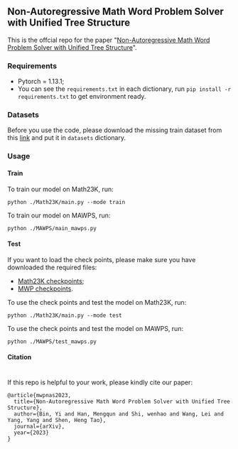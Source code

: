 ## Non-Autoregressive Math Word Problem Solver with Unified Tree Structure 

This is the offcial repo for the paper "[Non-Autoregressive Math Word Problem Solver with Unified Tree Structure]()".


### Requirements

* Pytorch = 1.13.1;
* You can see the `requirements.txt` in each dictionary, run `pip install -r requirements.txt` to get environment ready.

### Datasets

Before you use the code, please download the missing train dataset from this [link](https://pan.baidu.com/s/17t6NZUjDW9MJdi0UzK9TJg?pwd=q61p) and put it in `datasets` dictionary.

### Usage

#### Train
To train our model on Math23K, run:
```
python ./Math23K/main.py --mode train
```
To train our model on MAWPS, run:
```
python ./MAWPS/main_mawps.py
```
#### Test

If you want to load the check points, please make sure you have downloaded the required files:
* [Math23K checkpoints](https://pan.baidu.com/s/1CQgW2mV3Mt7ry6gKIw9j3Q?pwd=28iz);
* [MWP checkpoints](https://pan.baidu.com/s/1_tTEemyCXZQ0H4gkFOuqJg?pwd=pzy1).

To use the check points and test the model on Math23K, run:
```
python ./Math23K/main.py --mode test
```
To use the check points and test the model on MAWPS, run:
```
python ./MAWPS/test_mawps.py
```
#### Citation
#
If this repo is helpful to your work, please kindly cite our paper:
```
@article{mwpnas2023,
  title={Non-Autoregressive Math Word Problem Solver with Unified Tree Structure},
  author={Bin, Yi and Han, Mengqun and Shi, wenhao and Wang, Lei and Yang, Yang and Shen, Heng Tao},
  journal={arXiv},
  year={2023}
}
```
